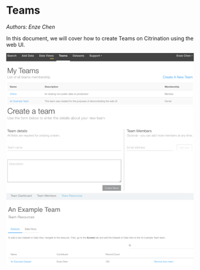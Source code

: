 # Teams
*Authors: Enze Chen*

In this document, we will cover how to create Teams on Citrination using the web UI.


![My teams](fig/41_my_teams.png "My teams")
![Create team](fig/42_create_team.png "Create team")
![Team resources](fig/43_team_resources.png "Team resources")
